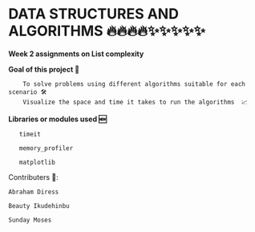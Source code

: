 # DATA STRUCTURES AND ALGORITHMS 🔥🔥🔥🔥✨✨✨✨✨
**Week 2 assignments on List complexity** 

**Goal of this project 🎯**

        To solve problems using different algorithms suitable for each scenario 🛠️
        Visualize the space and time it takes to run the algorithms  📈

**Libraries or modules used 🆕**

       timeit 

       memory_profiler

       matplotlib



Contributers 📝: 

    Abraham Diress

    Beauty Ikudehinbu

    Sunday Moses 
